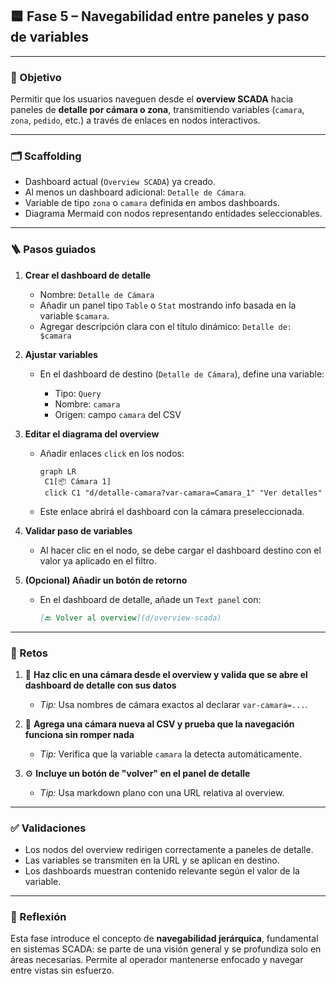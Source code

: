 

## 🟦 Fase 5 – Navegabilidad entre paneles y paso de variables

---

### 🎯 Objetivo

Permitir que los usuarios naveguen desde el **overview SCADA** hacia paneles de **detalle por cámara o zona**, transmitiendo variables (`camara`, `zona`, `pedido`, etc.) a través de enlaces en nodos interactivos.

---

### 🗂️ Scaffolding

* Dashboard actual (`Overview SCADA`) ya creado.
* Al menos un dashboard adicional: `Detalle de Cámara`.
* Variable de tipo `zona` o `camara` definida en ambos dashboards.
* Diagrama Mermaid con nodos representando entidades seleccionables.

---

### 🪜 Pasos guiados

1. **Crear el dashboard de detalle**

   * Nombre: `Detalle de Cámara`
   * Añadir un panel tipo `Table` o `Stat` mostrando info basada en la variable `$camara`.
   * Agregar descripción clara con el título dinámico:
     `Detalle de: $camara`

2. **Ajustar variables**

   * En el dashboard de destino (`Detalle de Cámara`), define una variable:

     * Tipo: `Query`
     * Nombre: `camara`
     * Origen: campo `camara` del CSV

3. **Editar el diagrama del overview**

   * Añadir enlaces `click` en los nodos:

     ```mermaid
     graph LR
      C1[📦 Cámara 1]
      click C1 "d/detalle-camara?var-camara=Camara_1" "Ver detalles"
     ```
   * Este enlace abrirá el dashboard con la cámara preseleccionada.

4. **Validar paso de variables**

   * Al hacer clic en el nodo, se debe cargar el dashboard destino con el valor ya aplicado en el filtro.

5. **(Opcional) Añadir un botón de retorno**

   * En el dashboard de detalle, añade un `Text panel` con:

     ```markdown
     [🔙 Volver al overview](d/overview-scada)
     ```

---

### 🎯 Retos

1. 🧭 **Haz clic en una cámara desde el overview y valida que se abre el dashboard de detalle con sus datos**

   * *Tip:* Usa nombres de cámara exactos al declarar `var-camara=...`.

2. 🧩 **Agrega una cámara nueva al CSV y prueba que la navegación funciona sin romper nada**

   * *Tip:* Verifica que la variable `camara` la detecta automáticamente.

3. ⚙️ **Incluye un botón de "volver" en el panel de detalle**

   * *Tip:* Usa markdown plano con una URL relativa al overview.

---

### ✅ Validaciones

* Los nodos del overview redirigen correctamente a paneles de detalle.
* Las variables se transmiten en la URL y se aplican en destino.
* Los dashboards muestran contenido relevante según el valor de la variable.

---

### 💬 Reflexión

Esta fase introduce el concepto de **navegabilidad jerárquica**, fundamental en sistemas SCADA: se parte de una visión general y se profundiza solo en áreas necesarias. Permite al operador mantenerse enfocado y navegar entre vistas sin esfuerzo.